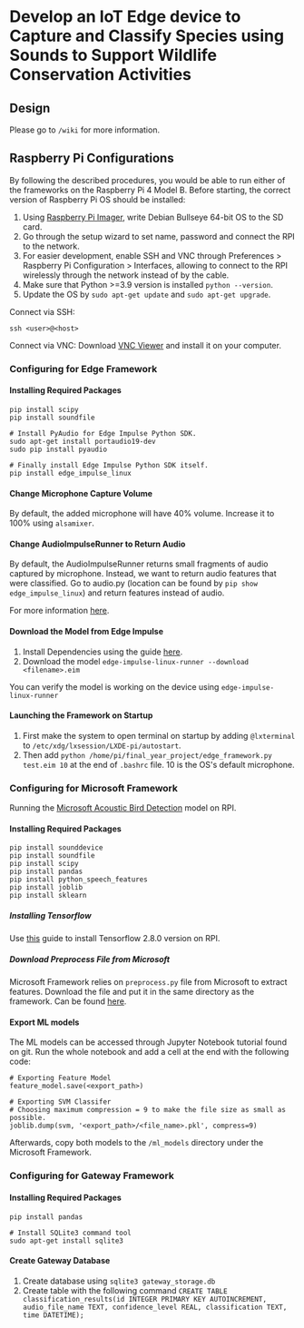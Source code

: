 # Develop an IoT Edge device to Capture and Classify Species using Sounds to Support Wildlife Conservation Activities

## Design

Please go to `/wiki` for more information.

## Raspberry Pi Configurations

By following the described procedures, you would be able to run either of the frameworks
on the Raspberry Pi 4 Model B. Before starting, the correct version of Raspberry Pi OS
should be installed:

1. Using [Raspberry Pi Imager](https://www.raspberrypi.com/software/), write Debian Bullseye 64-bit
OS to the SD card.
2. Go through the setup wizard to set name, password and connect the RPI to the network.
3. For easier development, enable SSH and VNC through Preferences > Raspberry Pi Configuration > Interfaces,
allowing to connect to the RPI wirelessly through the network instead of by the cable.
4. Make sure that Python >=3.9 version is installed `python --version`.
5. Update the OS by `sudo apt-get update` and `sudo apt-get upgrade`.

Connect via SSH:
```
ssh <user>@<host>
```

Connect via VNC: Download [VNC Viewer](https://www.realvnc.com/en/connect/download/viewer/) and install it on your computer.

### Configuring for Edge Framework

#### Installing Required Packages

```
pip install scipy
pip install soundfile

# Install PyAudio for Edge Impulse Python SDK.
sudo apt-get install portaudio19-dev
sudo pip install pyaudio

# Finally install Edge Impulse Python SDK itself.
pip install edge_impulse_linux
```

#### Change Microphone Capture Volume

By default, the added microphone will have 40% volume. Increase it to 100% using `alsamixer`.

#### Change AudioImpulseRunner to Return Audio

By default, the AudioImpulseRunner returns small fragments of audio captured by microphone.
Instead, we want to return audio features that were classified. Go to audio.py
(location can be found by `pip show edge_impulse_linux`) and return features instead of audio.

For more information [here](https://forum.edgeimpulse.com/t/exporting-audio-from-audioimpulserunner/3698).

#### Download the Model from Edge Impulse

1. Install Dependencies using the guide [here](https://docs.edgeimpulse.com/docs/raspberry-pi-4#2-installing-dependencies).
2. Download the model `edge-impulse-linux-runner --download <filename>.eim`

You can verify the model is working on the device using `edge-impulse-linux-runner`

#### Launching the Framework on Startup

1. First make the system to open terminal on startup by adding `@lxterminal` to `/etc/xdg/lxsession/LXDE-pi/autostart`.
2. Then add `python /home/pi/final_year_project/edge_framework.py test.eim 10` at the end of `.bashrc` file.
10 is the OS's default microphone.

### Configuring for Microsoft Framework

Running the [Microsoft Acoustic Bird Detection](https://github.com/microsoft/acoustic-bird-detection) model
on RPI.

#### Installing Required Packages

```
pip install sounddevice
pip install soundfile
pip install scipy
pip install pandas
pip install python_speech_features
pip install joblib
pip install sklearn
```

##### Installing Tensorflow

Use [this](https://qengineering.eu/install-tensorflow-2.7-on-raspberry-64-os.html) guide to install Tensorflow 2.8.0 version on RPI.

##### Download Preprocess File from Microsoft

Microsoft Framework relies on `preprocess.py` file from Microsoft to extract features.
Download the file and put it in the same directory as the framework. Can be found [here](https://github.com/microsoft/acoustic-bird-detection/blob/main/preprocess.py).

#### Export ML models

The ML models can be accessed through Jupyter Notebook tutorial found on git. Run the whole
notebook and add a cell at the end with the following code:

```
# Exporting Feature Model
feature_model.save(<export_path>)

# Exporting SVM Classifer
# Choosing maximum compression = 9 to make the file size as small as possible.
joblib.dump(svm, '<export_path>/<file_name>.pkl', compress=9)
```

Afterwards, copy both models to the `/ml_models` directory under the Microsoft Framework.

### Configuring for Gateway Framework

#### Installing Required Packages

```
pip install pandas

# Install SQLite3 command tool
sudo apt-get install sqlite3
```

#### Create Gateway Database

1. Create database using `sqlite3 gateway_storage.db`
2. Create table with the following command `CREATE TABLE classification_results(id INTEGER PRIMARY KEY AUTOINCREMENT, audio_file_name TEXT, confidence_level REAL, classification TEXT, time DATETIME);`
